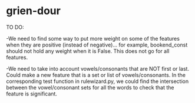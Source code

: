 grien-dour
=============
TO DO:

-We need to find some way to put more weight on some of the features when they
are positive (instead of negative)... for example, bookend\_const should
not hold any weight when it is False. This does not go for all features.

-We need to take into account vowels/consonants that are NOT first or
last. Could make a new feature that is a set or list of
vowels/consonants. In the corresponding test function in rulewizard.py,
we could find the intersection between the vowel/consonant sets for all
the words to check that the feature is significant.

